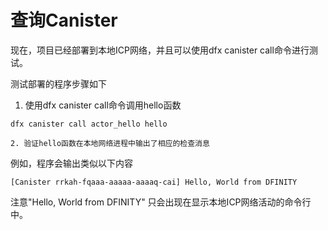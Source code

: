 # 查询Canister

现在，项目已经部署到本地ICP网络，并且可以使用dfx canister call命令进行测试。

测试部署的程序步骤如下

1. 使用dfx canister call命令调用hello函数

```text
dfx canister call actor_hello hello
```

    2. 验证hello函数在本地网络进程中输出了相应的检查消息

例如，程序会输出类似以下内容

```text
[Canister rrkah-fqaaa-aaaaa-aaaaq-cai] Hello, World from DFINITY
```

注意"Hello, World from DFINITY" 只会出现在显示本地ICP网络活动的命令行中。

